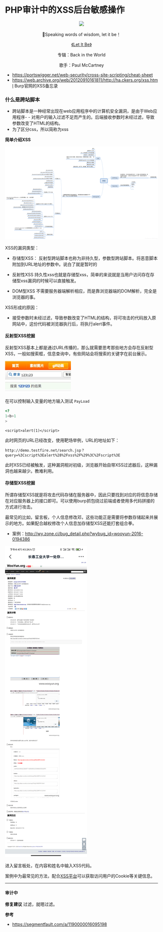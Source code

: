 # PHP审计中的XSS后台敏感操作

<p align="center">
    <img src="http://p1.music.126.net/In-ShpeT0CZI8_qe0uqtwQ==/905997581339133.jpg?param=130y130" width="25%">
</p>

<p align="center">👴Speaking words of wisdom, let it be！</p>
<p align="center"><a href="http://music.163.com/song?id=1821591&userid=262256866"><font>《Let It Be》</font></a> </p>
<p align="center">专辑：Back in the World</p>
<p align="center">歌手：Paul McCartney</p>



- https://portswigger.net/web-security/cross-site-scripting/cheat-sheet
- https://web.archive.org/web/20120910161811/http://ha.ckers.org/xss.html
Burp官网的XSS备忘录

### 什么是跨站脚本

- 跨站脚本是一种经常出现在web应用程序中的计算机安全漏洞，是由于Web应用程序- - 对用户的输入过滤不足而产生的。后端接收参数时未经过滤，导致参数改变了HTML的结构。
- 为了区分css，所以简称为xss


**简单介绍XSS**

![](img/XSS/1.png)

XSS的漏洞类型：
- 存储型XSS：
 反射型跨站脚本也称为非持久型，参数型跨站脚本。将恶意脚本附加到URL地址的参数中。说白了就是暂时的
  
- 反射性XSS
  持久性xss也就是存储型xss，简单的来说就是当用户访问存在存储型xss漏洞的时候可以直接触发。

- DOM型XSS
  不需要服务器端解析相应，而是靠浏览器端的DOM解析，完全是浏览器的事。





XSS形成的原因：
- 接受参数时未经过滤，导致参数改变了HTML的结构，将可攻击的代码放入原网站中，这份代码被浏览器执行后，将执行alert事件。



#### 反射型XSS挖掘

反射型XSS基本上都是通过URL传播的，那么就需要思考那些地方会存在反射型XSS，一般如搜索框，信息查询中，有些网站会将搜索的关键字在前台展示。

![](img/XSS/2.png)


在可以控制输入变量的地方输入测试 `PayLoad`

```php
<?
1<b>1
>
```

```
<script>alert(1)</script>
```

此时网页的URL已经改变，使用靶场举例，URL的地址如下：


```
http://demo.testfire.net/search.jsp？query=%3Cscript%3Ealert%28%2Fxss%2F%29%3C%2Fscript%3E
```

此时XSS已经被触发，这种漏洞相对初级，浏览器开始自带XSS过滤器后，这种漏洞也越来越少。教难利用。


#### 存储型XSS挖掘

所谓存储型XSS就是将攻击代码存储在服务器中，因此只要找到对应的将信息存储在对应服务器上的接口即可。可以使用burp抓包绕过前端或者使用多代码拼接的方式进行攻击。

最常见的比如，留言板，个人信息修改邓，这些功能正是需要将参数存储起来并展示的地方。如果配合越权修改个人信息加存储型XSS还能打套组合拳。

- 案例：http://wy.zone.ci/bug_detail.php?wybug_id=wooyun-2016-0194386

![](img/XSS/3.png)

进入留言板处，在内容和姓名中输入XSS代码。

案例中为最常见的方法，配合[XSS平台](https://xsshs.cn/xss.php?do=login)可以获取访问用户的Cookie等关键信息。

---

#### 审计中

**修复建议**
过滤，就嗯过滤。


**参考**
- https://segmentfault.com/a/1190000016095198
  
